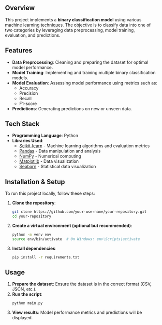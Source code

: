 ## Overview
This project implements a **binary classification model** using various machine learning techniques. The objective is to classify data into one of two categories by leveraging data preprocessing, model training, evaluation, and predictions.

## Features
- **Data Preprocessing**: Cleaning and preparing the dataset for optimal model performance.
- **Model Training**: Implementing and training multiple binary classification models.
- **Model Evaluation**: Assessing model performance using metrics such as:
  - Accuracy
  - Precision
  - Recall
  - F1-score
- **Predictions**: Generating predictions on new or unseen data.

## Tech Stack
- **Programming Language**: Python
- **Libraries Used**:
  - [Scikit-learn](https://scikit-learn.org/) - Machine learning algorithms and evaluation metrics
  - [Pandas](https://pandas.pydata.org/) - Data manipulation and analysis
  - [NumPy](https://numpy.org/) - Numerical computing
  - [Matplotlib](https://matplotlib.org/) - Data visualization
  - [Seaborn](https://seaborn.pydata.org/) - Statistical data visualization

## Installation & Setup
To run this project locally, follow these steps:

1. **Clone the repository**:
   ```bash
   git clone https://github.com/your-username/your-repository.git
   cd your-repository
   ```

2. **Create a virtual environment (optional but recommended)**:
   ```bash
   python -m venv env
   source env/bin/activate  # On Windows: env\Scripts\activate
   ```

3. **Install dependencies**:
   ```bash
   pip install -r requirements.txt
   ```

## Usage
1. **Prepare the dataset**: Ensure the dataset is in the correct format (CSV, JSON, etc.).
2. **Run the script**:
   ```bash
   python main.py
   ```
3. **View results**: Model performance metrics and predictions will be displayed.


